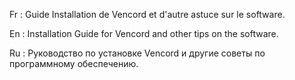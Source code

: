 Fr : Guide Installation de Vencord et d'autre astuce sur le software.

En : Installation Guide for Vencord and other tips on the software.

Ru : Руководство по установке Vencord и другие советы по программному обеспечению.
